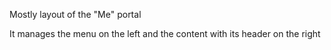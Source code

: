 Mostly layout of the "Me" portal

It manages the menu on the left and the content with its header on the right